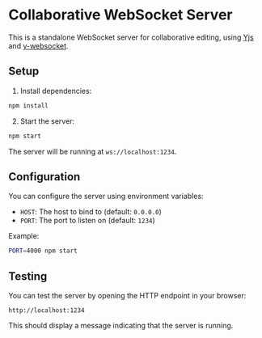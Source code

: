 # Collaborative WebSocket Server

This is a standalone WebSocket server for collaborative editing, using [Yjs](https://yjs.dev/) and [y-websocket](https://github.com/yjs/y-websocket).

## Setup

1. Install dependencies:
```bash
npm install
```

2. Start the server:
```bash
npm start
```

The server will be running at `ws://localhost:1234`.

## Configuration

You can configure the server using environment variables:

- `HOST`: The host to bind to (default: `0.0.0.0`)
- `PORT`: The port to listen on (default: `1234`)

Example:
```bash
PORT=4000 npm start
```

## Testing

You can test the server by opening the HTTP endpoint in your browser:
```
http://localhost:1234
```

This should display a message indicating that the server is running. 